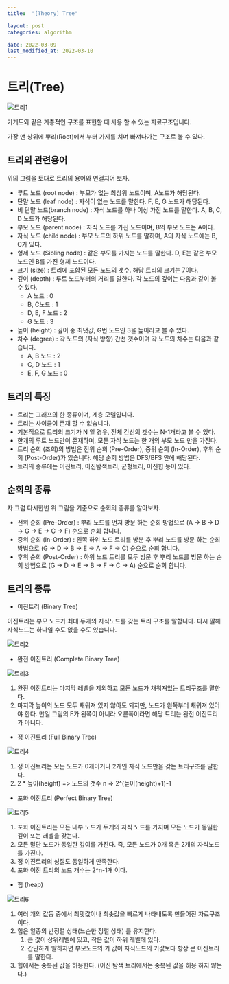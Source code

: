 ```yaml
---
title:  "[Theory] Tree"

layout: post
categories: algorithm

date: 2022-03-09
last_modified_at: 2022-03-10
---
```


# 트리(Tree)

![트리1]({{site.url}}/public/image/2022/2022-03-09/tree1.png)

가게도와 같은 계층적인 구조를 표현할 때 사용 할 수 있는 자료구조입니다.

가장 맨 상위에 뿌리(Root)에서 부터 가지를 치며 빠져나가는 구조로 볼 수 있다.

## 트리의 관련용어

위의 그림을 토대로 트리의 용어와 연결지어 보자.

- 루트 노드 (root node) : 부모가 없는 최상위 노드이며, A노드가 해당된다.
- 단말 노드 (leaf node) : 자식이 없는 노드를 말한다. F, E, G 노드가 해당된다.
- 비 단말 노드(branch node) : 자식 노드를 하나 이상 가진 노드를 말한다. A, B, C, D 노드가 해당된다.
- 부모 노드 (parent node) : 자식 노드를 가진 노드이며, B의 부모 노드는 A이다.
- 자식 노드 (child node) : 부모 노드의 하위 노드를 말하며, A의 자식 노드에는 B, C가 있다.
- 형제 노드 (Sibling node) : 같은 부모를 가지는 노드를 말한다. D, E는 같은 부모 노드인 B를 가진 형제 노드이다.
- 크기 (size) : 트리에 포함된 모든 노드의 갯수. 해당 트리의 크기는 7이다.
- 깊이 (depth) : 루트 노드부터의 거리를 말한다. 각 노드의 깊이는 다음과 같이 볼 수 있다.
  - A 노드 : 0
  - B, C노드 : 1
  - D, E, F 노드 : 2
  - G 노드 : 3
- 높이 (height) : 깊이 중 최댓값, G번 노드인 3을 높이라고 볼 수 있다.
- 차수 (degree) : 각 노드의 (자식 방향) 간선 갯수이며 각 노드의 차수는 다음과 같습니다.
  - A, B 노드 : 2
  - C, D 노드 : 1
  - E, F, G 노드 : 0

## 트리의 특징

- 트리는 그래프의 한 종류이며, 계층 모델입니다.
- 트리는 사이클이 존재 할 수 없습니다.
- 기본적으로 트리의 크기가 N 일 경우, 전체 간선의 갯수는 N-1개라고 볼 수 있다.
- 한개의 루트 노드만이 존재하며, 모든 자식 노드는 한 개의 부모 노드 만을 가진다.
- 트리 순회 (조회)의 방법은 전위 순회 (Pre-Order), 중위 순회 (In-Order), 후위 순회 (Post-Order)가 있습니다. 해당 순회 방법은 DFS/BFS 안에 해당된다.
- 트리의 종류에는 이진트리, 이진탐색트리, 균형트리, 이진힙 등이 있다.

## 순회의 종류

자 그럼 다시한번 위 그림을 기준으로 순회의 종류를 알아보자.

- 전위 순회 (Pre-Order) : 뿌리 노드를 먼저 방문 하는 순회 방법으로 (A -> B -> D -> G -> E -> C -> F) 순으로 순회 합니다.
- 중위 순회 (In-Order) : 왼쪽 하위 노드 트리를 방분 후 뿌리 노드를 방문 하는 순회 방법으로 (G -> D -> B -> E -> A -> F -> C) 순으로 순회 합니다.
- 후위 순회 (Post-Order) : 하위 노드 트리를 모두 방문 후 뿌리 노드를 방문 하는 순회 방법으로 (G -> D -> E -> B -> F -> C -> A) 순으로 순회 합니다.

## 트리의 종류

- 이진트리 (Binary Tree)

이진트리는 부모 노드가 최대 두개의 자식노드를 갖는 트리 구조를 말합니다. 다시 말해 자식노드는 하나일 수도 없을 수도 있습니다.

![트리2]({{site.url}}/public/image/2022/2022-03-09/tree2.PNG)

- 완전 이진트리 (Complete Binary Tree)

![트리3]({{site.url}}/public/image/2022/2022-03-09/tree3.PNG)

1. 완전 이진트리는 마지막 레벨을 제외하고 모든 노드가 채워져있는 트리구조를 말한다.
2. 마지막 높이의 노드 모두 채워져 있지 않아도 되지만, 노드가 왼쪽부터 채워져 있어야 한다.  만일 그림의 F가 왼쪽이 아니라 오른쪽이라면 해당 트리는 완전 이진트리가 아니다.

- 정 이진트리 (Full Binary Tree)

![트리4]({{site.url}}/public/image/2022/2022-03-09/tree2.PNG)

1. 정 이진트리는 모든 노드가 0개이거나 2개인 자식 노드만을 갖는 트리구조를 말한다.
2. 2 * 높이(height) => 노드의 갯수 n => 2^(높이(height)+1)-1

- 포화 이진트리 (Perfect Binary Tree)

![트리5]({{site.url}}/public/image/2022/2022-03-09/tree4.PNG)

1. 포화 이진트리는 모든 내부 노드가 두개의 자식 노드를 가지며 모든 노드가 동일한 깊이 또는 레벨을 갖는다.
2. 모든 말단 노드가 동일한 깊이를 가진다. 즉, 모든 노드가 0개 혹은 2개의 자식노드를 가진다.
3. 정 이진트리의 성질도 동일하게 만족한다.
4. 포화 이진 트리의 노드 개수는 2^n-1개 이다.

- 힙 (heap)

![트리6]({{site.url}}/public/image/2022/2022-03-09/tree5.PNG)

1. 여러 개의 값등 중에서 최댓값이나 최솟값을 빠르게 나타내도록 만들어진 자료구조이다.
2. 힙은 일종의 반정렬 상태(느슨한 정렬 상태) 를 유지한다.
   1. 큰 값이 상위레벨에 있고, 작은 값이 하위 레벨에 있다.
   2. 간단하게 말하자면 부모노드의 키 값이 자식노드의 키값보다 항상 큰 이진트리를 말한다.
3. 힙에서는 중복된 값을 허용한다. (이진 탐색 트리에서는 중복된 값을 허용 하지 않는다.)










